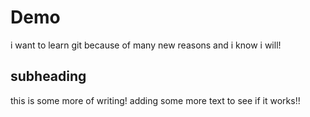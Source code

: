 # Demo

i want to learn git because of many new reasons and i know i will!

## subheading

this is some more of writing!
adding some more text to see if it works!!
